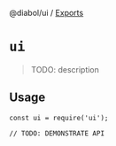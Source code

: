 @diabol/ui / [Exports](modules.md)

# `ui`

> TODO: description

## Usage

```
const ui = require('ui');

// TODO: DEMONSTRATE API
```
